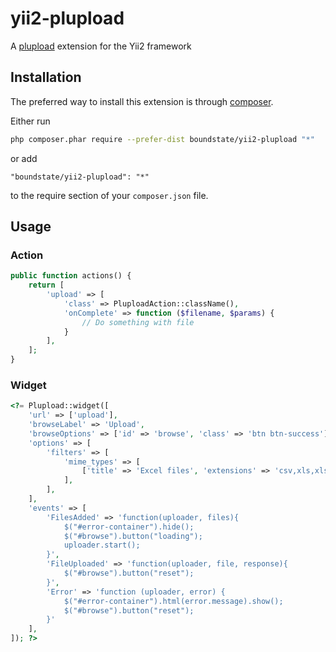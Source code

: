 # yii2-plupload

A [plupload](http://www.plupload.com/) extension for the Yii2 framework

## Installation

The preferred way to install this extension is through [composer](http://getcomposer.org/download/).

Either run

```sh
php composer.phar require --prefer-dist boundstate/yii2-plupload "*"
```

or add

```
"boundstate/yii2-plupload": "*"
```

to the require section of your `composer.json` file.


## Usage

### Action

```php
public function actions() {
    return [
        'upload' => [
            'class' => PluploadAction::className(),
            'onComplete' => function ($filename, $params) {
                // Do something with file
            }
        ],
    ];
}
```

### Widget

```php
<?= Plupload::widget([
    'url' => ['upload'],
    'browseLabel' => 'Upload',
    'browseOptions' => ['id' => 'browse', 'class' => 'btn btn-success'],
    'options' => [
        'filters' => [
            'mime_types' => [
                ['title' => 'Excel files', 'extensions' => 'csv,xls,xlsx'],
            ],
        ],
    ],
    'events' => [
        'FilesAdded' => 'function(uploader, files){
            $("#error-container").hide();
            $("#browse").button("loading");
            uploader.start();
        }',
        'FileUploaded' => 'function(uploader, file, response){
            $("#browse").button("reset");
        }',
        'Error' => 'function (uploader, error) {
            $("#error-container").html(error.message).show();
            $("#browse").button("reset");
        }'
    ],
]); ?>
```